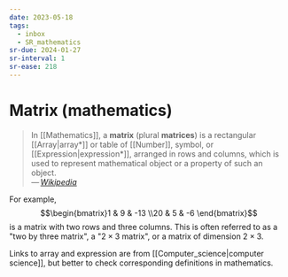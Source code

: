 ```yaml
---
date: 2023-05-18
tags:
  - inbox
  - SR_mathematics
sr-due: 2024-01-27
sr-interval: 1
sr-ease: 218
---
```


# Matrix (mathematics)

> In [[Mathematics]], a **matrix** (plural **matrices**) is a rectangular
> [[Array|array*]] or table of [[Number]], symbol, or
> [[Expression|expression*]], arranged in rows and columns,
> which is used to represent mathematical object or a property of such an
> object.\
> — <cite>[Wikipedia](https://en.wikipedia.org/wiki/Matrix_\(mathematics\))</cite>

For example, $$\begin{bmatrix}1 & 9 & -13 \\20 & 5 & -6 \end{bmatrix}$$
is a matrix with two rows and three columns. This is often referred to as a
"two by three matrix", a "$2\times 3$ matrix", or a matrix of dimension
$2\times 3$.

Links to array and expression are from [[Computer_science|computer science]],
but better to check corresponding definitions in mathematics.
